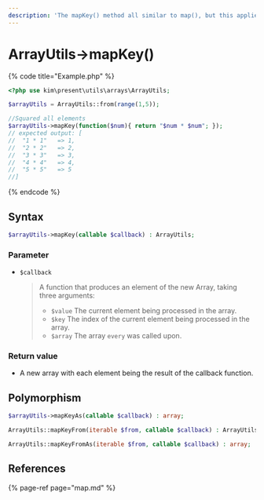 ```yaml
---
description: 'The mapKey() method all similar to map(), but this applies to keys'
---
```


# ArrayUtils-&gt;mapKey\(\)

{% code title="Example.php" %}
```php
<?php use kim\present\utils\arrays\ArrayUtils;

$arrayUtils = ArrayUtils::from(range(1,5));

//Squared all elements
$arrayUtils->mapKey(function($num){ return "$num * $num"; });
// expected output: [
//  "1 * 1"   => 1,
//  "2 * 2"   => 2,
//  "3 * 3"   => 3,
//  "4 * 4"   => 4,
//  "5 * 5"   => 5
//]
```
{% endcode %}

## Syntax

```php
$arrayUtils->mapKey(callable $callback) : ArrayUtils;
```

### Parameter

* `$callback`

  > A function that produces an element of the new Array, taking three arguments:
  >
  > * `$value` The current element being processed in the array.
  > * `$key` The index of the current element being processed in the array.
  > * `$array`   The array `every` was called upon.

### 

### Return value

* A new array with each element being the result of the callback function.

## Polymorphism

```php
$arrayUtils->mapKeyAs(callable $callback) : array;
```

```php
ArrayUtils::mapKeyFrom(iterable $from, callable $callback) : ArrayUtils;
```

```php
ArrayUtils::mapKeyFromAs(iterable $from, callable $callback) : array;
```

## References

{% page-ref page="map.md" %}



